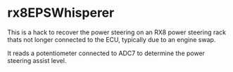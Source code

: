 # rx8EPSWhisperer
This is a hack to recover the power steering on an RX8 power steering rack thats not longer connected to the ECU, typically due to an engine swap.

It reads a potentiometer connected to ADC7 to determine the power steering assist level.
